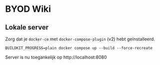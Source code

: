 # BYOD Wiki

## Lokale server

Zorg dat je `docker-ce` met `docker-compose-plugin` (v2) hebt geïnstalleerd.
```
BUILDKIT_PROGRESS=plain docker compose up --build --force-recreate
```

Server is nu toegankelijk op http://localhost:8080
